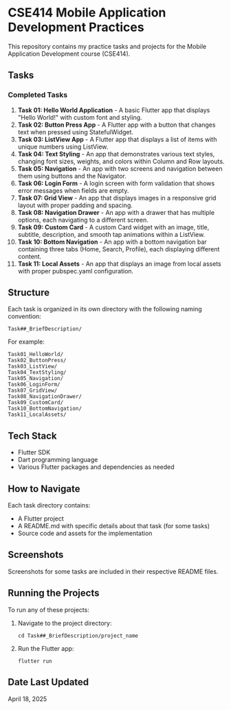 # CSE414 Mobile Application Development Practices

This repository contains my practice tasks and projects for the Mobile Application Development course (CSE414).

## Tasks

### Completed Tasks

1. **Task 01: Hello World Application** - A basic Flutter app that displays "Hello World!" with custom font and styling.
2. **Task 02: Button Press App** - A Flutter app with a button that changes text when pressed using StatefulWidget.
3. **Task 03: ListView App** - A Flutter app that displays a list of items with unique numbers using ListView.
4. **Task 04: Text Styling** - An app that demonstrates various text styles, changing font sizes, weights, and colors within Column and Row layouts.
5. **Task 05: Navigation** - An app with two screens and navigation between them using buttons and the Navigator.
6. **Task 06: Login Form** - A login screen with form validation that shows error messages when fields are empty.
7. **Task 07: Grid View** - An app that displays images in a responsive grid layout with proper padding and spacing.
8. **Task 08: Navigation Drawer** - An app with a drawer that has multiple options, each navigating to a different screen.
9. **Task 09: Custom Card** - A custom Card widget with an image, title, subtitle, description, and smooth tap animations within a ListView.
10. **Task 10: Bottom Navigation** - An app with a bottom navigation bar containing three tabs (Home, Search, Profile), each displaying different content.
11. **Task 11: Local Assets** - An app that displays an image from local assets with proper pubspec.yaml configuration.

## Structure

Each task is organized in its own directory with the following naming convention:
```
Task##_BriefDescription/
```

For example:
```
Task01_HelloWorld/
Task02_ButtonPress/
Task03_ListView/
Task04_TextStyling/
Task05_Navigation/
Task06_LoginForm/
Task07_GridView/
Task08_NavigationDrawer/
Task09_CustomCard/
Task10_BottomNavigation/
Task11_LocalAssets/
```

## Tech Stack

- Flutter SDK
- Dart programming language
- Various Flutter packages and dependencies as needed

## How to Navigate

Each task directory contains:
- A Flutter project
- A README.md with specific details about that task (for some tasks)
- Source code and assets for the implementation

## Screenshots

Screenshots for some tasks are included in their respective README files.

## Running the Projects

To run any of these projects:

1. Navigate to the project directory:
   ```
   cd Task##_BriefDescription/project_name
   ```

2. Run the Flutter app:
   ```
   flutter run
   ```

## Date Last Updated

April 18, 2025